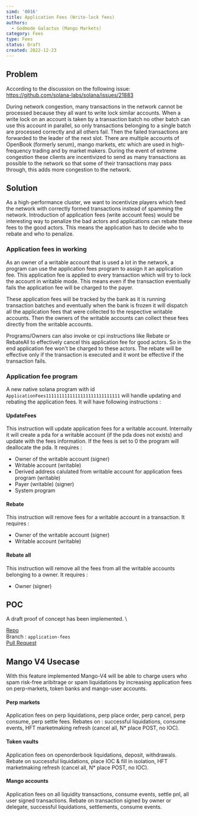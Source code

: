 ```yaml
---
simd: '0016'
title: Application Fees (Write-lock fees)
authors:
  - Godmode Galactus (Mango Markets)
category: Fees
type: Fees
status: Draft
created: 2022-12-23
---
```


## Problem

According to the discussion on the following issue:
https://github.com/solana-labs/solana/issues/21883

During network congestion, many transactions in the network cannot be processed because they all want to write lock similar accounts. When a write lock on an account is taken by a transaction batch no other batch can use this account in parallel, so only transactions belonging to a single batch are processed correctly and all others fail. Then the failed transactions are forwarded to the leader of the next slot. There are multiple accounts of OpenBook (formerly serum), mango markets, etc which are used in high-frequency trading and by market makers. During the event of extreme congestion these clients are incentivized to send as many transactions as possible to the network so that some of their transactions may pass through, this adds more congestion to the network.

## Solution

As a high-performance cluster, we want to incentivize players which feed the network with correctly formed transactions instead of spamming the network. Introduction of application fees (write account fees) would be interesting way to penalize the bad actors and applications can rebate these fees to the good actors. This means the application has to decide who to rebate and who to penalize.

### Application fees in working

As an owner of a writable account that is used a lot in the network, a program can use the application fees program to assign it an application fee. This application fee is applied to every transaction which will try to lock the account in writable mode. This means even if the transaction eventually fails the application fee will be charged to the payer.

These application fees will be tracked by the bank as it is running transaction batches and eventually when the bank is frozen it will dispatch all the application fees that were collected to the respective writable accounts. Then the owners of the writable accounts can collect these fees directly from the writable accounts.

Programs/Owners can also invoke or cpi instructions like Rebate or RebateAll to effectively cancel this application fee for good actors. So in the end application fee won't be charged to these actors. The rebate will be effective only if the transaction is executed and it wont be effective if the transaction fails.

### Application fee program

A new native solana program with id `App1icationFees1111111111111111111111111111` will handle updating and rebating the application fees. It will have following instructions : 

#### UpdateFees
This instruction will update application fees for a writable account. Internally it will create a pda for a writable account (if the pda does not exists) and update with the fees information. If the fees is set to 0 the program will deallocate the pda.
It requires : 
* Owner of the writable account (signer)
* Writable account (writable)
* Derived address calulated from writable account for application fees program (writable)
* Payer (writable) (signer)
* System program


#### Rebate
This instruction will remove fees for a writable account in a transaction.
It requires : 
* Owner of the writable account (signer)
* Writable account (writable)

#### Rebate all
This instruction will remove all the fees from all the writable accounts belonging to a owner.
It requires :
* Owner (signer)


## POC
A draft proof of concept has been implemented. \

[Repo](https://github.com/blockworks-foundation/solana.git) \
Branch : `application-fees` \
[Pull Request](https://github.com/blockworks-foundation/solana/pull/18)

## Mango V4 Usecase
With this feature implemented Mango-V4 will be able to charge users who spam risk-free aribitrage or spam liquidations by increasing application fees on perp-markets, token banks and mango-user accounts.
#### Perp markets
Application fees on perp liquidations, perp place order, perp cancel, perp consume, perp settle fees.
Rebates on : successful liquidations, consume events, HFT marketmaking refresh (cancel all, N* place POST, no IOC).

#### Token vaults
Application fees on openorderbook liquidations, deposit, withdrawals.
Rebate on successful liquidations, place IOC & fill in isolation, HFT marketmaking refresh (cancel all, N* place POST, no IOC).

#### Mango accounts 
Application fees on all liquidity transactions, consume events, settle pnl, all user signed transactions.
Rebate on transaction signed by owner or delegate, successful liquidations, settlements, consume events.
